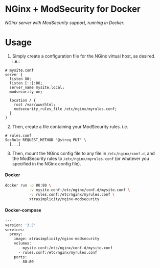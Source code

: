 # NGinx + ModSecurity for Docker
_NGinx server with ModSecurity support, running in Docker._

# Usage
1) Simply create a configuration file for the NGinx virtual host, as desired. i.e.:
```
# mysite.conf
server {
  listen 80;
  listen [::]:80;
  server_name mysite.local;
  modsecurity on;

  location / {
    root /var/www/html;
    modsecurity_rules_file /etc/nginx/myrules.conf;
  }
}
```
2) Then, create a file containing your ModSecurity rules. i.e.
```
# rules.conf
SecRule REQUEST_METHOD "@streq PUT" \
  [...]
```

3) Then, mount the NGinx config file to any file in `/etc/nginx/conf.d`, and the ModSecurity rules to `/etc/nginx/myrules.conf` (or whatever you specified in the NGinx config file).

#### Docker
```bash
docker run -p 80:80 \
           -v mysite.conf:/etc/nginx/conf.d/mysite.conf \
           -v rules.conf:/etc/nginx/myrules.conf \
           xtrasimplicity/nginx-modsecurity
```
#### Docker-compose
```bash
---
version: '3.5'
services:
  proxy:
    image: xtrasimplicity/nginx-modsecurity
    volumes:
      - mysite.conf:/etc/nginx/conf.d/mysite.conf
      - rules.conf:/etc/nginx/myrules.conf
    ports:
      - 80:80
```